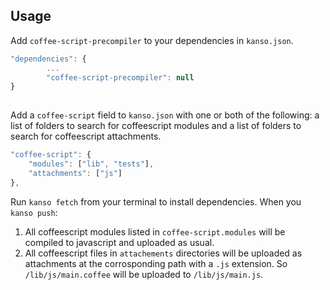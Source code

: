 ## Usage

Add `coffee-script-precompiler` to your dependencies in `kanso.json`.

```javascript
"dependencies": {
        ...
        "coffee-script-precompiler": null
}
        
```

Add a `coffee-script` field to `kanso.json` with one or both of the following: a list of folders to search for coffeescript modules and a list of folders to search for coffeescript attachments.

```javascript
"coffee-script": {
    "modules": ["lib", "tests"],
    "attachments": ["js"]
},
```

Run `kanso fetch` from your terminal to install dependencies. When you `kanso push`:

1. All coffeescript modules listed in `coffee-script.modules` will be compiled to javascript and uploaded as usual.
2. All coffeescript files in `attachements` directories will be uploaded as attachments at the corrosponding path with a `.js` extension. So `/lib/js/main.coffee` will be uploaded to `/lib/js/main.js`.
